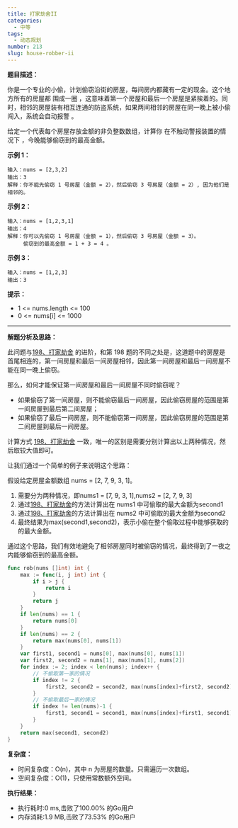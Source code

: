 ```yaml
---
title: 打家劫舍II
categories:
  - 中等
tags:
  - 动态规划
number: 213
slug: house-robber-ii
---
```


**题目描述：**

你是一个专业的小偷，计划偷窃沿街的房屋，每间房内都藏有一定的现金。这个地方所有的房屋都 围成一圈 ，这意味着第一个房屋和最后一个房屋是紧挨着的。同时，相邻的房屋装有相互连通的防盗系统，如果两间相邻的房屋在同一晚上被小偷闯入，系统会自动报警 。

给定一个代表每个房屋存放金额的非负整数数组，计算你 在不触动警报装置的情况下 ，今晚能够偷窃到的最高金额。

**示例 1：**
```
输入：nums = [2,3,2] 
输出：3 
解释：你不能先偷窃 1 号房屋（金额 = 2），然后偷窃 3 号房屋（金额 = 2）, 因为他们是相邻的。
```

**示例 2：**
```
输入：nums = [1,2,3,1] 
输出：4 
解释：你可以先偷窃 1 号房屋（金额 = 1），然后偷窃 3 号房屋（金额 = 3）。 
     偷窃到的最高金额 = 1 + 3 = 4 。
```

**示例 3：**
```
输入：nums = [1,2,3]
输出：3
```



**提示：**
- 1 <= nums.length <= 100 
- 0 <= nums[i] <= 1000

---
**解题分析及思路：**

此问题与[198、打家劫舍](../leetcode/198打家劫舍) 的进阶，和第 198 题的不同之处是，这道题中的房屋是首尾相连的，第一间房屋和最后一间房屋相邻，因此第一间房屋和最后一间房屋不能在同一晚上偷窃。

那么，如何才能保证第一间房屋和最后一间房屋不同时偷窃呢？
- 如果偷窃了第一间房屋，则不能偷窃最后一间房屋，因此偷窃房屋的范围是第一间房屋到最后第二间房屋；
- 如果偷窃了最后一间房屋，则不能偷窃第一间房屋，因此偷窃房屋的范围是第二间房屋到最后一间房屋。

计算方式 [198、打家劫舍](../leetcode/198打家劫舍) 一致，唯一的区别是需要分别计算出以上两种情况，然后取较大值即可。

让我们通过一个简单的例子来说明这个思路：

假设给定房屋金额数组 nums = [2, 7, 9, 3, 1]。

1. 需要分为两种情况，即nums1 = [7, 9, 3, 1],nums2 = [2, 7, 9, 3]
2. 通过[198、打家劫舍](../leetcode/198打家劫舍)的方法计算出在 nums1 中可偷取的最大金额为second1
3. 通过[198、打家劫舍](../leetcode/198打家劫舍)的方法计算出在 nums2 中可偷取的最大金额为second2
4. 最终结果为max(second1,second2)，表示小偷在整个偷取过程中能够获取的的最大金额。

通过这个思路，我们有效地避免了相邻房屋同时被偷窃的情况，最终得到了一夜之内能够偷窃到的最高金额。

```go
func rob(nums []int) int {
	max := func(i, j int) int {
		if i > j {
			return i
		}
		return j
	}
	if len(nums) == 1 {
		return nums[0]
	}
	if len(nums) == 2 {
		return max(nums[0], nums[1])
	}
	var first1, second1 = nums[0], max(nums[0], nums[1])
	var first2, second2 = nums[1], max(nums[1], nums[2])
	for index := 2; index < len(nums); index++ {
		// 不偷取第一家的情况
		if index != 2 {
			first2, second2 = second2, max(nums[index]+first2, second2)
		}
		// 不偷取最后一家的情况
		if index != len(nums)-1 {
			first1, second1 = second1, max(nums[index]+first1, second1)
		}
	}
	return max(second1, second2)
}
```

**复杂度：**

- 时间复杂度：O(n)，其中 n 为房屋的数量。只需遍历一次数组。 
- 空间复杂度：O(1)，只使用常数额外空间。

**执行结果：**

- 执行耗时:0 ms,击败了100.00% 的Go用户
- 内存消耗:1.9 MB,击败了73.53% 的Go用户
